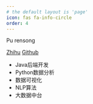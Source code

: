 ```yaml
---
# the default layout is 'page'
icon: fas fa-info-circle
order: 4
---
```


<!-- > Add Markdown syntax content to file `_tabs/about.md`{: .filepath } and it will show up on this page.
{: .prompt-tip } -->

Pu rensong 

[Zhihu](https://www.zhihu.com/people/songrenpu) [Github](https://github.com/prs1022)

- Java后端开发
- Python数据分析
- 数据可视化
- NLP算法
- 大数据中台
